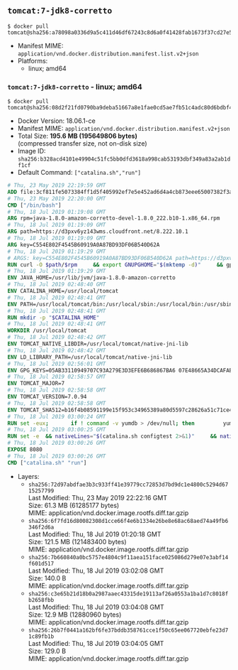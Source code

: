 ## `tomcat:7-jdk8-corretto`

```console
$ docker pull tomcat@sha256:a78098a0336d9a5c411d46df67243c8d6a0f41428fab1673f37cd27e5ad09b1b
```

-	Manifest MIME: `application/vnd.docker.distribution.manifest.list.v2+json`
-	Platforms:
	-	linux; amd64

### `tomcat:7-jdk8-corretto` - linux; amd64

```console
$ docker pull tomcat@sha256:08d2f21fd0790ba9deba51667a8e1fae0cd5ae7fb51c4adc80d6bdbf43e1beb4
```

-	Docker Version: 18.06.1-ce
-	Manifest MIME: `application/vnd.docker.distribution.manifest.v2+json`
-	Total Size: **195.6 MB (195649806 bytes)**  
	(compressed transfer size, not on-disk size)
-	Image ID: `sha256:b328acd4101e49904c51fc5bb0dfd3618a998cab53193dbf349a83a2ab1df1cf`
-	Default Command: `["catalina.sh","run"]`

```dockerfile
# Thu, 23 May 2019 22:19:59 GMT
ADD file:3cf811fe5073384ff1d5f405992ef7e5e452ad6d4a4cb873eee65007382f3a4a in / 
# Thu, 23 May 2019 22:20:00 GMT
CMD ["/bin/bash"]
# Thu, 18 Jul 2019 01:19:08 GMT
ARG rpm=java-1.8.0-amazon-corretto-devel-1.8.0_222.b10-1.x86_64.rpm
# Thu, 18 Jul 2019 01:19:09 GMT
ARG path=https://d3pxv6yz143wms.cloudfront.net/8.222.10.1
# Thu, 18 Jul 2019 01:19:09 GMT
ARG key=C554E802F4545B60919A0A87BD93DF06B540D62A
# Thu, 18 Jul 2019 01:19:29 GMT
# ARGS: key=C554E802F4545B60919A0A87BD93DF06B540D62A path=https://d3pxv6yz143wms.cloudfront.net/8.222.10.1 rpm=java-1.8.0-amazon-corretto-devel-1.8.0_222.b10-1.x86_64.rpm
RUN curl -O $path/$rpm     && export GNUPGHOME="$(mktemp -d)"     && gpg --batch --keyserver ha.pool.sks-keyservers.net --recv-keys $key     && gpg --armor --export $key > corretto.asc     && rpm --import corretto.asc     && rpm -K $rpm     && rpm -i $rpm     && rm -r $GNUPGHOME corretto.asc $rpm     && yum install -y fontconfig     && yum clean all
# Thu, 18 Jul 2019 01:19:29 GMT
ENV JAVA_HOME=/usr/lib/jvm/java-1.8.0-amazon-corretto
# Thu, 18 Jul 2019 02:48:40 GMT
ENV CATALINA_HOME=/usr/local/tomcat
# Thu, 18 Jul 2019 02:48:41 GMT
ENV PATH=/usr/local/tomcat/bin:/usr/local/sbin:/usr/local/bin:/usr/sbin:/usr/bin:/sbin:/bin
# Thu, 18 Jul 2019 02:48:41 GMT
RUN mkdir -p "$CATALINA_HOME"
# Thu, 18 Jul 2019 02:48:41 GMT
WORKDIR /usr/local/tomcat
# Thu, 18 Jul 2019 02:48:42 GMT
ENV TOMCAT_NATIVE_LIBDIR=/usr/local/tomcat/native-jni-lib
# Thu, 18 Jul 2019 02:48:42 GMT
ENV LD_LIBRARY_PATH=/usr/local/tomcat/native-jni-lib
# Thu, 18 Jul 2019 02:56:01 GMT
ENV GPG_KEYS=05AB33110949707C93A279E3D3EFE6B686867BA6 07E48665A34DCAFAE522E5E6266191C37C037D42 47309207D818FFD8DCD3F83F1931D684307A10A5 541FBE7D8F78B25E055DDEE13C370389288584E7 61B832AC2F1C5A90F0F9B00A1C506407564C17A3 713DA88BE50911535FE716F5208B0AB1D63011C7 79F7026C690BAA50B92CD8B66A3AD3F4F22C4FED 9BA44C2621385CB966EBA586F72C284D731FABEE A27677289986DB50844682F8ACB77FC2E86E29AC A9C5DF4D22E99998D9875A5110C01C5A2F6059E7 DCFD35E0BF8CA7344752DE8B6FB21E8933C60243 F3A04C595DB5B6A5F1ECA43E3B7BBB100D811BBE F7DA48BB64BCB84ECBA7EE6935CD23C10D498E23
# Thu, 18 Jul 2019 02:58:57 GMT
ENV TOMCAT_MAJOR=7
# Thu, 18 Jul 2019 02:58:58 GMT
ENV TOMCAT_VERSION=7.0.94
# Thu, 18 Jul 2019 02:58:58 GMT
ENV TOMCAT_SHA512=b16f4b08591199e15f953c34965389a80d5597c28626a51c71ce42695ddd3359dc4df7f333ef0e1a1e8f9b2b6245041d57607c46764f33e560246c119cdc0f7a
# Thu, 18 Jul 2019 03:00:24 GMT
RUN set -eux; 		if ! command -v yumdb > /dev/null; then 		yum install -y yum-utils; 		yumdb set reason dep yum-utils; 	fi; 	if [ -f /etc/oracle-release ]; then 		yumdb set reason user filesystem; 	fi; 	_yum_install_temporary() { ( set -eu +x; 		local pkg todo=''; 		for pkg; do 			if ! rpm --query "$pkg" > /dev/null 2>&1; then 				todo="$todo $pkg"; 			fi; 		done; 		if [ -n "$todo" ]; then 			set -x; 			yum install -y $todo; 			yumdb set reason dep $todo; 		fi; 	) }; 	_yum_install_temporary gzip tar; 		ddist() { 		local f="$1"; shift; 		local distFile="$1"; shift; 		local success=; 		local distUrl=; 		for distUrl in 			'https://www.apache.org/dyn/closer.cgi?action=download&filename=' 			https://www-us.apache.org/dist/ 			https://www.apache.org/dist/ 			https://archive.apache.org/dist/ 		; do 			if curl -fL -o "$f" "$distUrl$distFile" && [ -s "$f" ]; then 				success=1; 				break; 			fi; 		done; 		[ -n "$success" ]; 	}; 		ddist 'tomcat.tar.gz' "tomcat/tomcat-$TOMCAT_MAJOR/v$TOMCAT_VERSION/bin/apache-tomcat-$TOMCAT_VERSION.tar.gz"; 	echo "$TOMCAT_SHA512 *tomcat.tar.gz" | sha512sum --strict --check -; 	ddist 'tomcat.tar.gz.asc' "tomcat/tomcat-$TOMCAT_MAJOR/v$TOMCAT_VERSION/bin/apache-tomcat-$TOMCAT_VERSION.tar.gz.asc"; 	export GNUPGHOME="$(mktemp -d)"; 	for key in $GPG_KEYS; do 		gpg --batch --keyserver ha.pool.sks-keyservers.net --recv-keys "$key"; 	done; 	gpg --batch --verify tomcat.tar.gz.asc tomcat.tar.gz; 	tar -xf tomcat.tar.gz --strip-components=1; 	rm bin/*.bat; 	rm tomcat.tar.gz*; 	command -v gpgconf && gpgconf --kill all || :; 	rm -rf "$GNUPGHOME"; 		nativeBuildDir="$(mktemp -d)"; 	tar -xf bin/tomcat-native.tar.gz -C "$nativeBuildDir" --strip-components=1; 	_yum_install_temporary 		apr-devel 		gcc 		make 		openssl-devel 	; 	( 		export CATALINA_HOME="$PWD"; 		cd "$nativeBuildDir/native"; 		aprConfig="$(command -v apr-1-config)"; 		./configure 			--libdir="$TOMCAT_NATIVE_LIBDIR" 			--prefix="$CATALINA_HOME" 			--with-apr="$aprConfig" 			--with-java-home="$JAVA_HOME" 			--with-ssl=yes; 		make -j "$(nproc)"; 		make install; 	); 	rm -rf "$nativeBuildDir"; 	rm bin/tomcat-native.tar.gz; 		deps="$( 		find "$TOMCAT_NATIVE_LIBDIR" -type f -executable -exec ldd '{}' ';' 			| awk '/=>/ && $(NF-1) != "=>" { print $(NF-1) }' 			| sort -u 			| xargs -r rpm --query --whatprovides 			| sort -u 	)"; 	[ -z "$deps" ] || yumdb set reason user $deps; 		yum autoremove -y; 	yum clean all; 	rm -rf /var/cache/yum; 		find ./bin/ -name '*.sh' -exec sed -ri 's|^#!/bin/sh$|#!/usr/bin/env bash|' '{}' +; 		chmod -R +rX .; 	chmod 777 logs work
# Thu, 18 Jul 2019 03:00:25 GMT
RUN set -e 	&& nativeLines="$(catalina.sh configtest 2>&1)" 	&& nativeLines="$(echo "$nativeLines" | grep 'Apache Tomcat Native')" 	&& nativeLines="$(echo "$nativeLines" | sort -u)" 	&& if ! echo "$nativeLines" | grep 'INFO: Loaded APR based Apache Tomcat Native library' >&2; then 		echo >&2 "$nativeLines"; 		exit 1; 	fi
# Thu, 18 Jul 2019 03:00:26 GMT
EXPOSE 8080
# Thu, 18 Jul 2019 03:00:26 GMT
CMD ["catalina.sh" "run"]
```

-	Layers:
	-	`sha256:72d97abdfae3b3c933ff41e39779cc72853d7bd9dc1e4800c5294d6715257799`  
		Last Modified: Thu, 23 May 2019 22:22:16 GMT  
		Size: 61.3 MB (61285177 bytes)  
		MIME: application/vnd.docker.image.rootfs.diff.tar.gzip
	-	`sha256:6f7fd16d80082308d1cce66f4e6b1334e26be8e68ac68aed74a49fb6346f2d6a`  
		Last Modified: Thu, 18 Jul 2019 01:20:18 GMT  
		Size: 121.5 MB (121483400 bytes)  
		MIME: application/vnd.docker.image.rootfs.diff.tar.gzip
	-	`sha256:7b660840a0bc5757e4804c9f11aea151face025086d279e07e3abf14f601d517`  
		Last Modified: Thu, 18 Jul 2019 03:02:08 GMT  
		Size: 140.0 B  
		MIME: application/vnd.docker.image.rootfs.diff.tar.gzip
	-	`sha256:c3e65b21d18b0a2987aaec43315de19113af26a0553a1ba1d7c8018fb2658fbb`  
		Last Modified: Thu, 18 Jul 2019 03:04:08 GMT  
		Size: 12.9 MB (12880960 bytes)  
		MIME: application/vnd.docker.image.rootfs.diff.tar.gzip
	-	`sha256:26b7f0441a162bf6fe37bddb358761cce1f50c65ee067720ebfe23d71c89fb1b`  
		Last Modified: Thu, 18 Jul 2019 03:04:05 GMT  
		Size: 129.0 B  
		MIME: application/vnd.docker.image.rootfs.diff.tar.gzip
